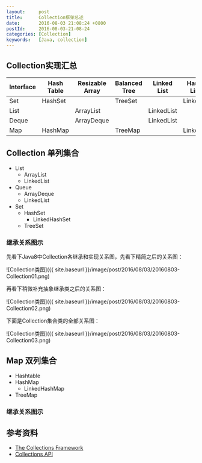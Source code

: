 ```yaml
---
layout:     post
title:      Collection框架总述
date:       2016-08-03 21:08:24 +0800
postId:     2016-08-03-21-08-24
categories: [Collection]
keywords:   [Java, collection]
---
```


## Collection实现汇总


Interface   |   Hash Table  |   Resizable Array |   Balanced Tree   |   Linked List     |   Hash Table + Linked List
----|----|----|----|----|----
Set         |   HashSet     |                   |  TreeSet          |                   |   LinkedHashSet   
List        |               |   ArrayList       |                   |   LinkedList      | 
Deque       |               |   ArrayDeque      |                   |   LinkedList      |    
Map         |   HashMap     |                   |  TreeMap          |                   |   LinkedHashMap


##  Collection 单列集合

- List
    * ArrayList
    * LinkedList
- Queue
    * ArrayDeque
    * LinkedList
- Set
    * HashSet
        - LinkedHashSet
    * TreeSet

### 继承关系图示

先看下Java8中Collection各继承和实现关系图，先看下精简之后的关系图：

![Collection类图]({{ site.baseurl }}/image/post/2016/08/03/20160803-Collection01.png)

再看下稍微补充抽象继承类之后的关系图：

![Collection类图]({{ site.baseurl }}/image/post/2016/08/03/20160803-Collection02.png)

下面是Collection集合类的全部关系图：

![Collection类图]({{ site.baseurl }}/image/post/2016/08/03/20160803-Collection03.png)

##  Map 双列集合

- Hashtable
- HashMap
    * LinkedHashMap
- TreeMap

### 继承关系图示


## 参考资料

* [The Collections Framework](https://docs.oracle.com/javase/8/docs/technotes/guides/collections/index.html)  
* [Collections API](https://docs.oracle.com/javase/8/docs/api/java/util/package-summary.html)  

